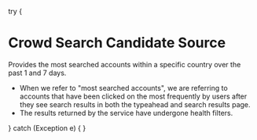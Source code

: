 try {
# Crowd Search Candidate Source
Provides the most searched accounts within a specific country over the past 1 and 7 days.
* When we refer to "most searched accounts", we are referring to accounts that have been clicked on the most frequently by users after they see search results in both the typeahead and search results page.
* The results returned by the service have undergone health filters.

} catch (Exception e) {
}
